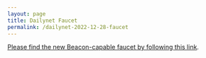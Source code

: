 ```yaml
---
layout: page
title: Dailynet Faucet
permalink: /dailynet-2022-12-28-faucet
---
```


[Please find the new Beacon-capable faucet by following this link](https://faucet.dailynet-2022-12-28.teztnets.xyz).
